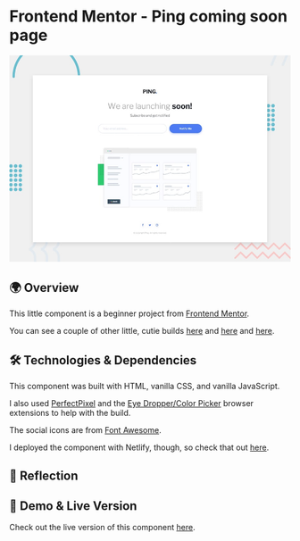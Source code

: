 # Frontend Mentor - Ping coming soon page

![Design preview for the Ping coming soon page coding challenge](./project%20requirements/design/desktop-preview.jpg)

## 🌍 Overview

This little component is a beginner project from [Frontend Mentor](https://www.frontendmentor.io/challenges/ping-single-column-coming-soon-page-5cadd051fec04111f7b848da/hub).

You can see a couple of other little, cutie builds [here](https://github.com/crwainstock/fe-mentor-social-proof) and [here](https://github.com/crwainstock/fe-mentor-product-preview) and [here](https://github.com/crwainstock/fe-mentor-testimonial-grid).

## 🛠️ Technologies & Dependencies

This component was built with HTML, vanilla CSS, and vanilla JavaScript.

I also used [PerfectPixel](https://www.welldonecode.com/perfectpixel/) and the [Eye Dropper/Color Picker](https://eyedropper.org/) browser extensions to help with the build.

The social icons are from [Font Awesome](https://fontawesome.com/icons).

I deployed the component with Netlify, though, so check that out [here](https://glowing-babka-60bb1c.netlify.app/).

## 🤔 Reflection

## 👀 Demo & Live Version

Check out the live version of this component [here](https://glowing-babka-60bb1c.netlify.app/).
